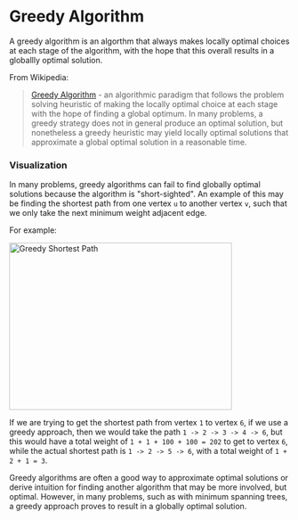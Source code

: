 # Greedy Algorithm

A greedy algorithm is an algorthm that always makes locally optimal choices at each stage of the 
algorithm, with the hope that this overall results in a globallly optimal solution. 

From Wikipedia:

> [Greedy Algorithm](https://en.wikipedia.org/wiki/Greedy_algorithm) - an algorithmic paradigm that 
follows the problem solving heuristic of making the locally optimal choice at each stage with the 
hope of finding a global optimum. In many problems, a greedy strategy does not in general produce an 
optimal solution, but nonetheless a greedy heuristic may yield locally optimal solutions that 
approximate a global optimal solution in a reasonable time.

### Visualization

In many problems, greedy algorithms can fail to find globally optimal solutions because the 
algorithm is "short-sighted". An example of this may be finding the shortest path from one vertex 
`u` to another vertex `v`, such that we only take the next minimum weight adjacent edge.

For example:

<img src="https://i.imgur.com/OkRztYY.png" alt="Greedy Shortest Path" width="400" height="300">

If we are trying to get the shortest path from vertex `1` to vertex `6`, if we use a greedy approach, 
then we would take the path `1 -> 2 -> 3 -> 4 -> 6`, but this would have a total weight of 
`1 + 1 + 100 + 100 = 202` to get to vertex `6`, while the actual shortest path is 
`1 -> 2 -> 5 -> 6`, with a total weight of `1 + 2 + 1 = 3`. 

Greedy algorithms are often a good way to approximate optimal solutions or derive intuition for
finding another algorithm that may be more involved, but optimal. However, in many problems, such 
as with minimum spanning trees, a greedy approach proves to result in a globally optimal solution.
